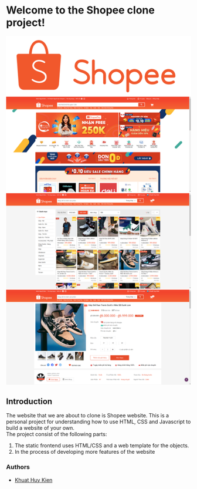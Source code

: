 # Welcome to the Shopee clone project!
![image](./assets/img/banner.png)
![image](./assets/img/demo/main.png)
![image](./assets/img/demo/shop.png)
![image](./assets/img/demo/product.png)
## Introduction
The website that we are about to clone is Shopee website. This is a personal project for understanding how to use HTML, CSS and Javascript to build a website of your own.<br>The project consist of the following parts:<br>

1. The static frontend uses HTML/CSS and a web template for the objects.
2. In the process of developing more features of the website

### Authors
- [Khuat Huy Kien](https://github.com/kiensamson0000)